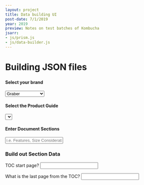 ```yaml
---
layout: project
title: Data building UI
post-date: 7/1/2019
year: 2019
preview: Notes on test batches of Kombucha
jsarr: 
- js/prism.js
- js/data-builder.js
---
```


# Building JSON files
<section class="data-ui">
  <h5 class="brand-ui" id="brand-ui"></h5>

</section>


#### Select your brand
<select id="selector--brand" class="selector--brand">
<option value="graber">Graber</option>
<option value="budget-blinds">Budget Blinds</option>
<option value="jcp-custom-dec">JCP Custom Dec</option>
</select>

#### Select the Product Guide
<select id="selector--product-guide">
</select>

#### Enter Document Sections
<section class="build-document-sections">
  <input class="" id="" placeholder="i.e. Features, Size Considerations, etc.">
</section>

### Build out Section Data
<section class="build-section-data" id="build-section-data">

  TOC start page?
  <input id="toc--start-page">

  What is the last page from the TOC?
  <input id="toc-end-page">
</section>



